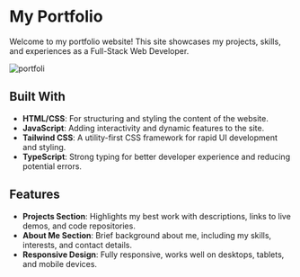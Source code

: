 # My Portfolio

Welcome to my portfolio website! This site showcases my projects, skills, and experiences as a Full-Stack Web Developer.


![portfoli](https://github.com/user-attachments/assets/179b75a6-9b24-4048-8203-6d73ba95cea7)

## Built With

- **HTML/CSS**: For structuring and styling the content of the website.
- **JavaScript**: Adding interactivity and dynamic features to the site.
- **Tailwind CSS**: A utility-first CSS framework for rapid UI development and styling.
- **TypeScript**: Strong typing for better developer experience and reducing potential errors.

## Features

- **Projects Section**: Highlights my best work with descriptions, links to live demos, and code repositories.
- **About Me Section**: Brief background about me, including my skills, interests, and contact details.
- **Responsive Design**: Fully responsive, works well on desktops, tablets, and mobile devices.

